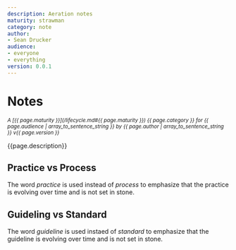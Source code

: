 ```yaml
---
description: Aeration notes
maturity: strawman
category: note
author: 
- Sean Drucker
audience:
- everyone
- everything
version: 0.0.1
---
```


# Notes
<sup><i>
  A [{{ page.maturity }}](/lifecycle.md#{{ page.maturity }}) {{ page.category }} 
  for {{ page.audience | array_to_sentence_string }} 
  by {{ page.author | array_to_sentence_string }} v{{ page.version }}
</i></sup>

{{page.description}}

## Practice vs Process
The word *practice* is used instead of *process* to emphasize that the practice is evolving over time and is not set in stone.

## Guideling vs Standard
The word *guideline* is used instaed of *standard* to emphasize that the guideline is evolving over time and is not set in stone.
